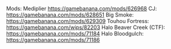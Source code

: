 Mods: 
Mediplier https://gamebanana.com/mods/626968
CJ: https://gamebanana.com/mods/628651
Big Smoke: https://gamebanana.com/mods/629309
Touhou Fortress: https://gamebanana.com/wips/82203
Halo Beaver Creek (CTF): https://gamebanana.com/mods/71184
Halo Bloodgulch: https://gamebanana.com/mods/71186
